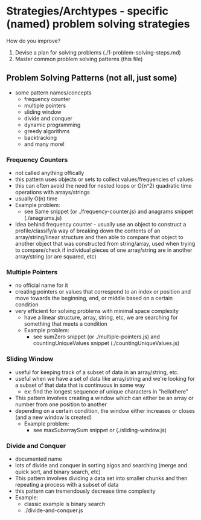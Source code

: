 # Strategies/Archtypes - specific (named) problem solving strategies

How do you improve?

1. Devise a plan for solving problems (./1-problem-solving-steps.md)
2. Master common problem solving patterns (this file)

## Problem Solving Patterns (not all, just some)

- some pattern names/concepts
  - frequency counter
  - multiple pointers
  - sliding window
  - divide and conquer
  - dynamic programming
  - greedy algorithms
  - backtracking
  - and many more!

### Frequency Counters

- not called anything offically
- this pattern uses objects or sets to collect values/frequencies of values
- this can often avoid the need for nested loops or O(n^2) quadratic time operations with arrays/strings
- usually O(n) time
- Example problem:
  - see Same snippet (or ./frequency-counter.js) and anagrams snippet (./anagrams.js)
- Idea behind frequency counter - usually use an object to construct a profile/classify/a way of breaking down the contents of an array/string/linear structure and then able to compare that object to another object that was constructed from string/array, used when trying to compare/check if individual pieces of one array/string are in another array/string (or are squared, etc)

### Multiple Pointers

- no official name for it
- creating pointers or values that correspond to an index or position and move towards the beginning, end, or middle based on a certain condition
- very efficient for solving problems with minimal space complexity
  - have a linear structure, array, string, etc, we are searching for something that meets a condition
  - Example problem:
    - see sumZero snippet (or ./multiple-pointers.js) and countingUniqueValues snippet (./countingUniqueValues.js)

### Sliding Window

- useful for keeping track of a subset of data in an array/string, etc.
- useful when we have a set of data like array/string and we're looking for a subset of that data that is continuous in some way
  - ex: find the longest sequence of unique characters in "hellothere"
- This pattern involves creating a window which can either be an array or number from one position to another
- depending on a certain condition, the window either increases or closes (and a new window is created)
  - Example problem:
    - see maxSubarraySum snippet or (./sliding-window.js)

### Divide and Conquer

- documented name
- lots of divide and conquer in sorting algos and searching (merge and quick sort, and binary search, etc)
- This pattern involves dividing a data set into smaller chunks and then repeating a process with a subset of data
- this pattern can tremendously decrease time complexity
- Example:
  - classic example is binary search
  - ./divide-and-conquer.js
